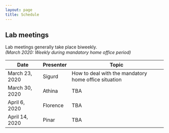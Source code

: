 ```yaml
---
layout: page
title: Schedule
---
```


## Lab meetings

Lab meetings generally take place biweekly.<br>
*(March 2020: Weekly during mandatory home office period)*

| Date | Presenter | Topic |
| -------------------- | ------------- | --- |
| March 23, 2020 | Sigurd | How to deal with the mandatory home office situation |
| March 30, 2020 | Athina | TBA |
| April 6, 2020 | Florence | TBA |
| April 14, 2020 | Pinar | TBA |
